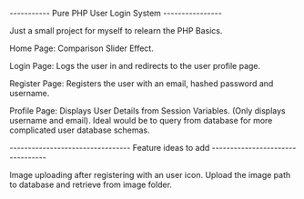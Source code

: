 ----------- Pure PHP User Login System ----------------

Just a small project for myself to relearn the PHP Basics.

Home Page: Comparison Slider Effect.

Login Page: Logs the user in and redirects to the user profile page.

Register Page: Registers the user with an email, hashed password and username.

Profile Page: Displays User Details from Session Variables. (Only displays username and email). Ideal would be to query from database for more complicated user database schemas.


--------------------------------- Feature ideas to add ---------------------------------

 Image uploading after registering with an user icon. Upload the image path to database and retrieve from image folder.